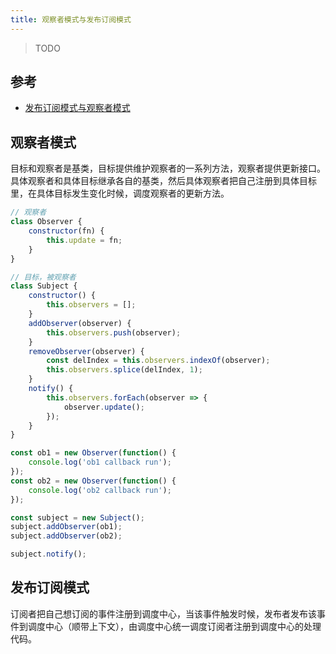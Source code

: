 ```yaml
---
title: 观察者模式与发布订阅模式
---
```


> TODO

## 参考

-   [发布订阅模式与观察者模式](https://segmentfault.com/a/1190000018706349)

## 观察者模式

目标和观察者是基类，目标提供维护观察者的一系列方法，观察者提供更新接口。具体观察者和具体目标继承各自的基类，然后具体观察者把自己注册到具体目标里，在具体目标发生变化时候，调度观察者的更新方法。

```js
// 观察者
class Observer {
    constructor(fn) {
        this.update = fn;
    }
}

// 目标，被观察者
class Subject {
    constructor() {
        this.observers = [];
    }
    addObserver(observer) {
        this.observers.push(observer);
    }
    removeObserver(observer) {
        const delIndex = this.observers.indexOf(observer);
        this.observers.splice(delIndex, 1);
    }
    notify() {
        this.observers.forEach(observer => {
            observer.update();
        });
    }
}

const ob1 = new Observer(function() {
    console.log('ob1 callback run');
});
const ob2 = new Observer(function() {
    console.log('ob2 callback run');
});

const subject = new Subject();
subject.addObserver(ob1);
subject.addObserver(ob2);

subject.notify();
```

## 发布订阅模式

订阅者把自己想订阅的事件注册到调度中心，当该事件触发时候，发布者发布该事件到调度中心（顺带上下文），由调度中心统一调度订阅者注册到调度中心的处理代码。
